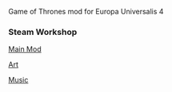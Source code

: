 Game of Thrones mod for Europa Universalis 4

### Steam Workshop

[Main Mod](http://steamcommunity.com/sharedfiles/filedetails/?id=276456014)

[Art](http://steamcommunity.com/sharedfiles/filedetails/?id=907810098)

[Music](http://steamcommunity.com/sharedfiles/filedetails/?id=950191900)

